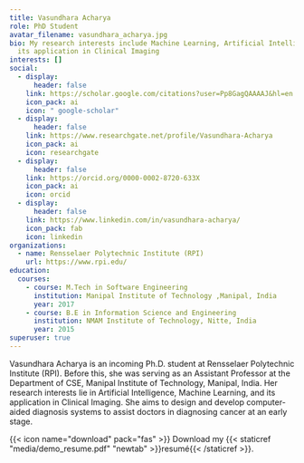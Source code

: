 ```yaml
---
title: Vasundhara Acharya
role: PhD Student
avatar_filename: vasundhara_acharya.jpg
bio: My research interests include Machine Learning, Artificial Intelligence and
  its application in Clinical Imaging
interests: []
social:
  - display:
      header: false
    link: https://scholar.google.com/citations?user=Pp8GagQAAAAJ&hl=en
    icon_pack: ai
    icon: " google-scholar"
  - display:
      header: false
    link: https://www.researchgate.net/profile/Vasundhara-Acharya
    icon_pack: ai
    icon: researchgate
  - display:
      header: false
    link: https://orcid.org/0000-0002-8720-633X
    icon_pack: ai
    icon: orcid
  - display:
      header: false
    link: https://www.linkedin.com/in/vasundhara-acharya/
    icon_pack: fab
    icon: linkedin
organizations:
  - name: Rensselaer Polytechnic Institute (RPI)
    url: https://www.rpi.edu/
education:
  courses:
    - course: M.Tech in Software Engineering
      institution: Manipal Institute of Technology ,Manipal, India
      year: 2017
    - course: B.E in Information Science and Engineering
      institution: NMAM Institute of Technology, Nitte, India
      year: 2015
superuser: true
---
```

Vasundhara Acharya is an incoming Ph.D. student at Rensselaer Polytechnic Institute (RPI). Before this, she was serving as an Assistant Professor at the Department of CSE, Manipal Institute of Technology, Manipal, India. Her research interests lie in Artificial Intelligence, Machine Learning, and its application in Clinical Imaging. She aims to design and develop computer-aided diagnosis systems to assist doctors in diagnosing cancer at an early stage.

{{< icon name="download" pack="fas" >}} Download my {{< staticref "media/demo_resume.pdf" "newtab" >}}resumé{{< /staticref >}}.